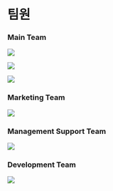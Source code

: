 # 팀원

### Main Team

![](.gitbook/assets/kr\_team\_01.png)

![](.gitbook/assets/kr\_team\_02.png)

![](.gitbook/assets/kr\_team\_03.png)

### Marketing Team

![](.gitbook/assets/kr\_team\_05.png)

### Management Support Team

![](.gitbook/assets/kr\_team\_07.png)

### Development Team

![](.gitbook/assets/kr\_team\_09.png)
